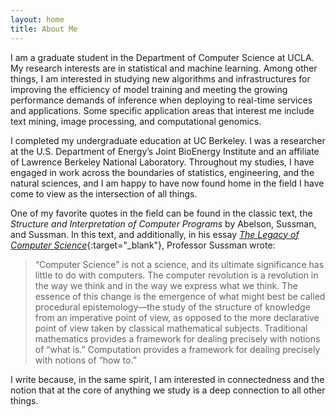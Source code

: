 ```yaml
---
layout: home
title: About Me
---
```


I am a graduate student in the Department of Computer Science at UCLA. My research interests are in statistical and machine learning. Among other things, I am interested in studying new algorithms and infrastructures for improving the efficiency of model training and meeting the growing performance demands of inference when deploying to real-time services and applications. Some specific application areas that interest me include text mining, image processing, and computational genomics.

I completed my undergraduate education at UC Berkeley. I was a researcher at the U.S. Department of Energy’s Joint BioEnergy Institute and an affiliate of Lawrence Berkeley National Laboratory. Throughout my studies, I have engaged in work across the boundaries of statistics, engineering, and the natural sciences, and I am happy to have now found home in the field I have come to view as the intersection of all things.

One of my favorite quotes in the field can be found in the classic text, the _Structure and Interpretation of Computer Programs_ by Abelson, Sussman, and Sussman. In this text, and additionally, in his essay [_The Legacy of Computer Science_](https://groups.csail.mit.edu/mac/users/gjs/essays/remember.pdf){:target="_blank"}, Professor Sussman wrote:

> “Computer Science” is not a science, and its ultimate significance has little to do with computers. The computer revolution is a revolution in the way we think and in the way we express what we think. The essence of this change is the emergence of what might best be called procedural epistemology—the study of the structure of knowledge from an imperative point of view, as opposed to the more declarative point of view taken by classical mathematical subjects. Traditional mathematics provides a framework for dealing precisely with notions of “what is.” Computation provides a framework for dealing precisely with notions of “how to.”

I write because, in the same spirit, I am interested in connectedness and the notion that at the core of anything we study is a deep connection to all other things. 
